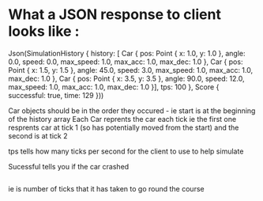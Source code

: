 # What a JSON response to client looks like :

Json(SimulationHistory {
    history: [
        Car { pos: Point { x: 1.0, y: 1.0 },
        angle: 0.0, speed: 0.0,
        max_speed: 1.0, max_acc: 1.0, max_dec: 1.0 },
        Car { pos: Point { x: 1.5, y: 1.5 },
        angle: 45.0, speed: 3.0,
        max_speed: 1.0, max_acc: 1.0, max_dec: 1.0 },
        Car { pos: Point { x: 3.5, y: 3.5 },
        angle: 90.0, speed: 12.0,
        max_speed: 1.0, max_acc: 1.0, max_dec: 1.0 }],
    tps: 100 },
    Score { successful: true, time: 129 }))


Car objects should be in the order they occured - ie start is at the beginning of the history array
Each Car reprents the car each tick ie the first one resprents car at tick 1 (so has potentially moved from the start) and the second is at tick 2

tps tells how many ticks per second for the client to use to help simulate

Sucessful tells you if the car crashed

```assert(time = history.length)
```
 ie is number of ticks that it has taken to go round the course
